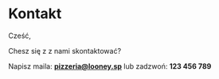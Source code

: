 # Kontakt

Cześć,

Chesz się z z nami skontaktować?

Napisz maila: **pizzeria@looney.sp** lub zadzwoń: **123 456 789**
